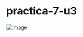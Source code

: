 # practica-7-u3
![image](https://github.com/Eliseo-rodriguez-gamez/practica-7-u3/assets/148777336/482c62de-dad9-47d6-8d57-970767d522a8)
